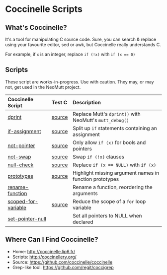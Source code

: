 # Coccinelle Scripts

## What's Coccinelle?

It's a tool for manipulating C source code.  Sure, you can search & replace
using your favourite editor, sed or awk, but Coccinelle really understands C.

For example, if `x` is an integer, replace `if (!x)` with `if (x == 0)`

## Scripts

These script are works-in-progress.  Use with caution.
They may, or may not, get used in the NeoMutt project.

| Coccinelle Script                                | Test C                          | Description                                             |
| :----------------------------------------------- | :------------------------------ | :------------------------------------------------------ |
| [dprint](dprint.cocci)                           | [source](dprint.c)              | Replace Mutt's `dprint()` with NeoMutt's `mutt_debug()` |
| [if-assignment](if-assignment.cocci)             | [source](if-assignment.c)       | Split up `if` statements containing an assignment       |
| [not-pointer](not-pointer.cocci)                 | [source](not-pointer.c)         | Only allow `if (x)` for bools and pointers              |
| [not-swap](not-swap.cocci)                       | [source](not-swap.c)            | Swap `if (!x)` clauses                                  |
| [null-check](null-check.cocci)                   | [source](null-check.c)          | Replace `if (x == NULL)` with `if (x)`                  |
| [prototypes](prototypes.cocci)                   | [source](prototypes.c)          | Highlight missing argument names in function prototypes |
| [rename-function](rename-function.cocci)         |                                 | Rename a function, reordering the arguments             |
| [scoped-for-variable](scoped-for-variable.cocci) | [source](scoped-for-variable.c) | Reduce the scope of a `for` loop variable               |
| [set-pointer-null](set-pointer-null.cocci)       |                                 | Set all pointers to NULL when declared                  |

## Where Can I Find Coccinelle?

- Home: http://coccinelle.lip6.fr/
- Scripts: http://coccinellery.org/
- Source: https://github.com/coccinelle/coccinelle
- Grep-like tool: https://github.com/regit/coccigrep

